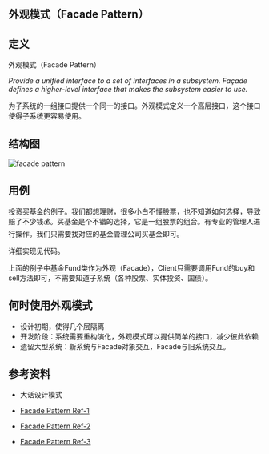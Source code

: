 ## 外观模式（Facade Pattern）

## 定义

外观模式（Facade Pattern）

*Provide a unified interface to a set of interfaces in a subsystem. Façade defines a higher-level interface that makes the subsystem easier to use.*

为子系统的一组接口提供一个同一的接口。外观模式定义一个高层接口，这个接口使得子系统更容易使用。

## 结构图

![facade pattern](https://gitee.com/gdhu/testtingop/raw/master/2019-11-23_000.jpg)

## 用例

投资买基金的例子。我们都想理财，很多小白不懂股票，也不知道如何选择，导致赔了不少钱💰。买基金是个不错的选择，它是一组股票的组合。有专业的管理人进行操作。我们只需要找对应的基金管理公司买基金即可。

详细实现见代码。

上面的例子中基金Fund类作为外观（Facade），Client只需要调用Fund的buy和sell方法即可，不需要知道子系统（各种股票、实体投资、国债）。

## 何时使用外观模式

- 设计初期，使得几个层隔离
- 开发阶段：系统需要重构演化，外观模式可以提供简单的接口，减少彼此依赖
- 遗留大型系统：新系统与Facade对象交互，Facade与旧系统交互。

## 参考资料

- 大话设计模式

- [Facade Pattern Ref-1](https://dzone.com/articles/design-patterns-uncovered-1)

- [Facade Pattern Ref-2](https://www.tutorialspoint.com/design_pattern/facade_pattern.htm)

- [Facade Pattern Ref-3](https://howtodoinjava.com/design-patterns/structural/facade-design-pattern/)

